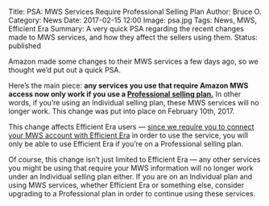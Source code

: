 Title: PSA: MWS Services Require Professional Selling Plan
Author: Bruce O.
Category: News
Date: 2017-02-15 12:00
Image: psa.jpg
Tags: News, MWS, Efficient Era
Summary: A very quick PSA regarding the recent changes made to MWS services, and how they affect the sellers using them. 
Status: published

Amazon made some changes to their MWS services a few days ago, so we thought we’d put out a quick PSA.

Here’s the main piece: **any services you use that require Amazon MWS access now only work if you use a [Professional selling plan.](https://www.amazon.com/gp/help/customer/display.html?nodeId=200306550)** In other words, if you’re using an Individual selling plan, these MWS services will no longer work. This change was put into place on February 10th, 2017. 

This change affects Efficient Era users — [since we require you to connect your MWS account with Efficient Era](https://efficientera.com/blog/2015/08/registering-your-amazon-account-with-mws.html) in order to use the service, you will only be able to use Efficient Era if you’re on a Professional selling plan.

Of course, this change isn’t just limited to Efficient Era — any other services you might be using that require your MWS information will no longer work under an Individual selling plan either. If you are on an Individual plan and using MWS services, whether Efficient Era or something else, consider upgrading to a Professional plan in order to continue using these services.
